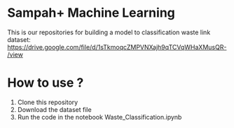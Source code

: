 # Sampah+ Machine Learning

This is our repositories for building a model to classification waste
link dataset: https://drive.google.com/file/d/1sTkmoqcZMPVNXajh9qTCVqWHaXMusQR-/view

# How to use ?

1. Clone this repository
2. Download the dataset file
3. Run the code in the notebook Waste_Classification.ipynb
